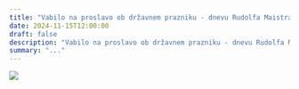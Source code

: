 ```yaml
---
title: "Vabilo na proslavo ob državnem prazniku - dnevu Rudolfa Maistra" 
date: 2024-11-15T12:00:00
draft: false
description: "Vabilo na proslavo ob državnem prazniku - dnevu Rudolfa Maistra"
summary: "..."
---
```


![](/images/proslava_2024_vabilo.png " ")  